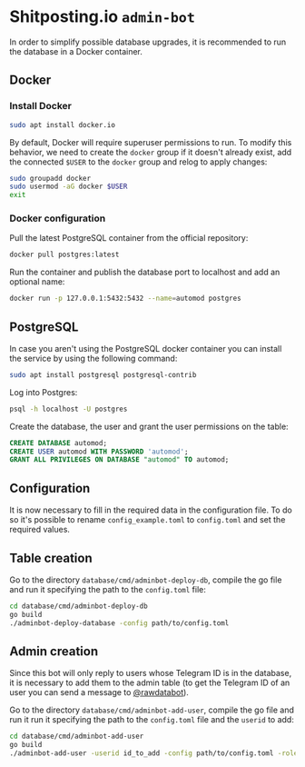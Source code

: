 # Shitposting.io `admin-bot`

In order to simplify possible database upgrades, it is recommended to run the database in a Docker container.

## Docker

### Install Docker

```bash
sudo apt install docker.io
```

By default, Docker will require superuser permissions to run. To modify this behavior, we need to create the `docker` group if it doesn't already exist, add the connected `$USER` to the `docker` group and relog to apply changes:

```bash
sudo groupadd docker
sudo usermod -aG docker $USER
exit
```

### Docker configuration

Pull the latest PostgreSQL container from the official repository:

```bash
docker pull postgres:latest
```

Run the container and publish the database port to localhost and add an optional name:

```bash
docker run -p 127.0.0.1:5432:5432 --name=automod postgres
```

## PostgreSQL

In case you aren't using the PostgreSQL docker container you can install the service by using the following command:

```bash
sudo apt install postgresql postgresql-contrib
```

Log into Postgres:

```bash
psql -h localhost -U postgres
```

Create the database, the user and grant the user permissions on the table:

```sql
CREATE DATABASE automod;
CREATE USER automod WITH PASSWORD 'automod';
GRANT ALL PRIVILEGES ON DATABASE "automod" TO automod;
```

## Configuration

It is now necessary to fill in the required data in the configuration file. To do so it's possible to rename `config_example.toml` to `config.toml` and set the required values.

## Table creation

Go to the directory `database/cmd/adminbot-deploy-db`, compile the go file and run it specifying the path to the `config.toml` file:

```bash
cd database/cmd/adminbot-deploy-db
go build
./adminbot-deploy-database -config path/to/config.toml
```

## Admin creation

Since this bot will only reply to users whose Telegram ID is in the database, it is necessary to add them to the admin table (to get the Telegram ID of an user you can send a message to [@rawdatabot](https://t.me/rawdatabot)).

Go to the directory `database/cmd/adminbot-add-user`, compile the go file and run it run it specifying the path to the `config.toml` file and the `userid` to add:

```bash
cd database/cmd/adminbot-add-user
go build
./adminbot-add-user -userid id_to_add -config path/to/config.toml -role mod/admin
```
